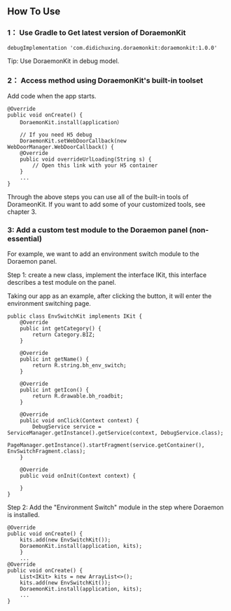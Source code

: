 ## How To Use

### 1： Use Gradle to Get latest version of DoraemonKit

```
debugImplementation 'com.didichuxing.doraemonkit:doraemonkit:1.0.0'
```

Tip: Use DoraemonKit in debug model.

### 2： Access method using DoraemonKit's built-in toolset

Add code when the app starts.

```
@Override
public void onCreate() {
    DoraemonKit.install(application）

    // If you need H5 debug
    DoraemonKit.setWebDoorCallback(new WebDoorManager.WebDoorCallback() {
    @Override
    public void overrideUrlLoading(String s) {
        // Open this link with your H5 container
    }
    ...
}
```

  Through the above steps you can use all of the built-in tools of DorameonKit. If you want to add some of your customized tools, see chapter 3.

### 3: Add a custom test module to the Doraemon panel (non-essential)

For example, we want to add an environment switch module to the Doraemon panel.

Step 1: create a new class, implement the interface IKit, this interface describes a test module on the panel.

Taking our app as an example, after clicking the button, it will enter the environment switching page.

```
public class EnvSwitchKit implements IKit {
    @Override
    public int getCategory() {
        return Category.BIZ;
    }

    @Override
    public int getName() {
        return R.string.bh_env_switch;
    }

    @Override
    public int getIcon() {
        return R.drawable.bh_roadbit;
    }

    @Override
    public void onClick(Context context) {
        DebugService service = ServiceManager.getInstance().getService(context, DebugService.class);
        PageManager.getInstance().startFragment(service.getContainer(), EnvSwitchFragment.class);
    }

    @Override
    public void onInit(Context context) {

    }
}
```

Step 2: Add the "Environment Switch" module in the step where Doraemon is installed.

```
@Override
public void onCreate() {
    kits.add(new EnvSwitchKit());
    DoraemonKit.install(application, kits);
    }
    ...
@Override
public void onCreate() {
    List<IKit> kits = new ArrayList<>();
    kits.add(new EnvSwitchKit());
    DoraemonKit.install(application, kits);
    ...
}
```